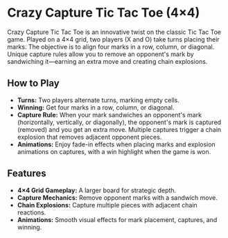 # Crazy Capture Tic Tac Toe (4×4)

Crazy Capture Tic Tac Toe is an innovative twist on the classic Tic Tac Toe game. Played on a 4×4 grid, two players (X and O) take turns placing their marks. The objective is to align four marks in a row, column, or diagonal. Unique capture rules allow you to remove an opponent's mark by sandwiching it—earning an extra move and creating chain explosions.

## How to Play

- **Turns:** Two players alternate turns, marking empty cells.
- **Winning:** Get four marks in a row, column, or diagonal.
- **Capture Rule:** When your mark sandwiches an opponent's mark (horizontally, vertically, or diagonally), the opponent's mark is captured (removed) and you get an extra move. Multiple captures trigger a chain explosion that removes adjacent opponent pieces.
- **Animations:** Enjoy fade-in effects when placing marks and explosion animations on captures, with a win highlight when the game is won.

## Features

- **4×4 Grid Gameplay:** A larger board for strategic depth.
- **Capture Mechanics:** Remove opponent marks with a sandwich move.
- **Chain Explosions:** Capture multiple pieces with adjacent chain reactions.
- **Animations:** Smooth visual effects for mark placement, captures, and winning.
